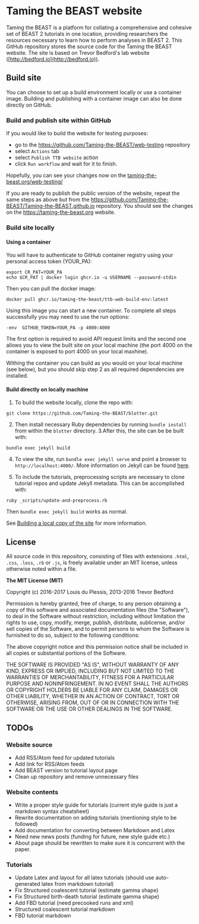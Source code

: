 # Taming the BEAST website

Taming the BEAST is a platform for collating a comprehensive and cohesive set of BEAST 2 tutorials in one location, providing researchers the resources necessary to learn how to perform analyses in BEAST 2. This GitHub repository stores the source code for the Taming the BEAST website. The site is based on Trevor Bedford's lab website ([http://bedford.io](http://bedford.io)).

## Build site

You can choose to set up a build environment locally or use a container image. Building and publishing with a container image can also be done directly on GitHub. 

### Build and publish site within GitHub

If you would like to build the website for testing purposes:
  - go to the https://github.com/Taming-the-BEAST/web-testing repository
  - select `Actions` tab
  - select `Publish TTB website` action
  - click `Run workflow` and wait for it to finish.

Hopefully, you can see your changes now on the [taming-the-beast.org/web-testing/](taming-the-beast.org/web-testing/)     

If you are ready to publish the public version of the website, repeat the same steps as above but from the https://github.com/Taming-the-BEAST/Taming-the-BEAST.github.io repository. You should see the changes on the https://taming-the-beast.org website.

### Build site locally

#### Using a container

You will have to authenticate to GitHub container registry using your personal access token (YOUR_PA):
```
export CR_PAT=YOUR_PA
echo $CR_PAT | docker login ghcr.io -u USERNAME --password-stdin
```
Then you can pull the docker image: 
```
docker pull ghcr.io/taming-the-beast/ttb-web-build-env:latest
```
Using this image you can start a new container. To complete all steps successfully you may need to use the run options:
```
-env  GITHUB_TOKEN=YOUR_PA -p 4000:4000
```

The first option is required to avoid API request limits and the second one allows you to view the built site on your local machine (the port 4000 on the container is exposed to port 4000 on your local maxhine).

Withing the container you can build as you would on your local machine (see below), but you should skip step 2 as all required dependencies are installed.


#### Build directly on locally machine

1. To build the website locally, clone the repo with:

```
git clone https://github.com/Taming-the-BEAST/blotter.git
```

2. Then install necessary Ruby dependencies by running `bundle install` from within the `blotter` directory.
3.After this, the site can be be built with:
```
bundle exec jekyll build
```

4. To view the site, run `bundle exec jekyll serve` and point a browser to `http://localhost:4000/`.  More information on Jekyll can be found [here](http://jekyllrb.com/).

5. To include the tutorials, preprocessing scripts are necessary to clone tutorial repos and update Jekyll metadata. This can be accomplished with:

```
ruby _scripts/update-and-preprocess.rb
```

Then `bundle exec jekyll build` works as normal.

See [Building a local copy of the site](https://taming-the-beast.github.io/contribute/Building-a-local-copy-of-the-site/) for more information.


## License

All source code in this repository, consisting of files with extensions `.html`, `.css`, `.less`, `.rb` or `.js`, is freely available under an MIT license, unless otherwise noted within a file. 

**The MIT License (MIT)**

Copyright (c) 2016-2017 Louis du Plessis, 2013-2016 Trevor Bedford

Permission is hereby granted, free of charge, to any person obtaining a copy of this software and associated documentation files (the "Software"), to deal in the Software without restriction, including without limitation the rights to use, copy, modify, merge, publish, distribute, sublicense, and/or sell copies of the Software, and to permit persons to whom the Software is furnished to do so, subject to the following conditions:

The above copyright notice and this permission notice shall be included in all copies or substantial portions of the Software.

THE SOFTWARE IS PROVIDED "AS IS", WITHOUT WARRANTY OF ANY KIND, EXPRESS OR IMPLIED, INCLUDING BUT NOT LIMITED TO THE WARRANTIES OF MERCHANTABILITY, FITNESS FOR A PARTICULAR PURPOSE AND NONINFRINGEMENT. IN NO EVENT SHALL THE AUTHORS OR COPYRIGHT HOLDERS BE LIABLE FOR ANY CLAIM, DAMAGES OR OTHER LIABILITY, WHETHER IN AN ACTION OF CONTRACT, TORT OR OTHERWISE, ARISING FROM, OUT OF OR IN CONNECTION WITH THE SOFTWARE OR THE USE OR OTHER DEALINGS IN THE SOFTWARE.


## TODOs

### Website source
- Add RSS/Atom feed for updated tutorials
- Add link for RSS/Atom feeds
- Add BEAST version to tutorial layout page
- Clean up repository and remove unnecessary files


### Website contents
- Write a proper style guide for tutorials (current style guide is just a markdown syntax cheatsheet)
- Rewrite documentation on adding tutorials (mentioning style to be followed)
- Add documentation for converting between Markdown and Latex
- Need new news posts (funding for future, new style guide etc.)
- About page should be rewritten to make sure it is concurrent with the paper.


### Tutorials
- Update Latex and layout for all latex tutorials (should use auto-generated latex from markdown tutorial)
- Fix Structured coalescent tutorial (estimate gamma shape)
- Fix Structured birth-death tutorial (estimate gamma shape)
- Add FBD tutorial (need precooked runs and xml)
- Structured coalescent tutorial markdown
- FBD tutorial markdown
